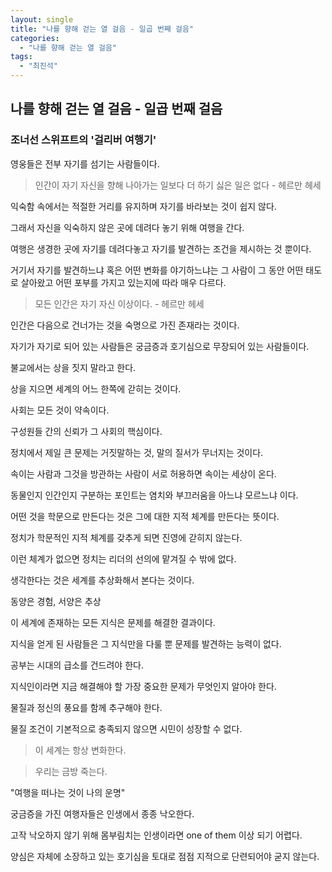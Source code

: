 ```yaml
---
layout: single
title: "나를 향해 걷는 열 걸음 - 일곱 번째 걸음"
categories:
  - "나를 향해 걷는 열 걸음"
tags:
  - "최진석"
---
```


## 나를 향해 걷는 열 걸음 - 일곱 번째 걸음

### 조너선 스위프트의 '걸리버 여행기'

영웅들은 전부 자기를 섬기는 사람들이다.

> 인간이 자기 자신을 향해 나아가는 일보다 더 하기 싫은 일은 없다 - 헤르만 헤세

익숙함 속에서는 적절한 거리를 유지하며 자기를 바라보는 것이 쉽지 않다.

그래서 자신을 익숙하지 않은 곳에 데려다 놓기 위해 여행을 간다.

여행은 생경한 곳에 자기를 데려다놓고 자기를 발견하는 조건을 제시하는 것 뿐이다.

거기서 자기를 발견하느냐 혹은 어떤 변화를 야기하느냐는 그 사람이 그 동안 어떤 태도로 살아왔고 어떤 포부를 가지고 있는지에 따라 매우 다르다.

> 모든 인간은 자기 자신 이상이다. - 헤르만 헤세

인간은 다음으로 건너가는 것을 숙명으로 가진 존재라는 것이다.

자기가 자기로 되어 있는 사람들은 궁금증과 호기심으로 무장되어 있는 사람들이다.

불교에서는 상을 짓지 말라고 한다.

상을 지으면 세계의 어느 한쪽에 갇히는 것이다.

사회는 모든 것이 약속이다.

구성원들 간의 신뢰가 그 사회의 핵심이다.

정치에서 제일 큰 문제는 거짓말하는 것, 말의 질서가 무너지는 것이다.

속이는 사람과 그것을 방관하는 사람이 서로 허용하면 속이는 세상이 온다.

동물인지 인간인지 구분하는 포인트는 염치와 부끄러움을 아느냐 모르느냐 이다.

어떤 것을 학문으로 만든다는 것은 그에 대한 지적 체계를 만든다는 뜻이다.

정치가 학문적인 지적 체계를 갖추게 되면 진영에 갇히지 않는다.

이런 체계가 없으면 정치는 리더의 선의에 맡겨질 수 밖에 없다.

생각한다는 것은 세계를 추상화해서 본다는 것이다.

동양은 경험, 서양은 추상

이 세계에 존재하는 모든 지식은 문제를 해결한 결과이다.

지식을 얻게 된 사람들은 그 지식만을 다룰 뿐 문제를 발견하는 능력이 없다.

공부는 시대의 급소를 건드려야 한다.

지식인이라면 지금 해결해야 할 가장 중요한 문제가 무엇인지 알아야 한다.

물질과 정신의 풍요를 함께 추구해야 한다.

물질 조건이 기본적으로 충족되지 않으면 시민이 성장할 수 없다.

> 이 세계는 항상 변화한다.

> 우리는 금방 죽는다.

"여행을 떠나는 것이 나의 운명"

궁금증을 가진 여행자들은 인생에서 종종 낙오한다.

고작 낙오하지 않기 위해 몸부림치는 인생이라면 one of them 이상 되기 어렵다.

양심은 자체에 소장하고 있는 호기심을 토대로 점점 지적으로 단련되어야 굳지 않는다.
